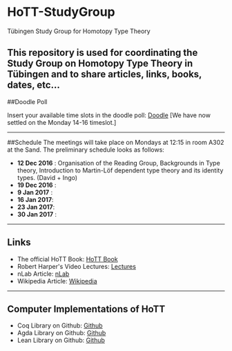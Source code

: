 # HoTT-StudyGroup
Tübingen Study Group for Homotopy Type Theory

This repository is used for coordinating the Study Group on Homotopy Type Theory in Tübingen and to share articles, links, books, dates, etc...
---
##Doodle Poll

Insert your available time slots in the doodle poll: [Doodle](http://doodle.com/poll/pspsxu986q263bhp)
[We have now settled on the Monday 14-16 timeslot.]

---
##Schedule
The meetings will take place on Mondays at 12:15 in room A302 at the Sand.
The preliminary schedule looks as follows:
  * __12 Dec 2016__ :
  Organisation of the Reading Group, Backgrounds in Type theory, Introduction to Martin-Löf dependent type theory and its identity types.
  (David + Ingo)
  * __19 Dec 2016__ :
  * __9 Jan 2017__ :
  * __16 Jan 2017__:
  * __23 Jan 2017__:
  * __30 Jan 2017__ :
  
---

## Links
  * The official HoTT Book: [HoTT Book](https://homotopytypetheory.org/book/)
  * Robert Harper's Video Lectures: [Lectures](https://www.cs.cmu.edu/~rwh/courses/hott/)
  * nLab Article: [nLab](https://ncatlab.org/nlab/show/homotopy+type+theory)
  * Wikipedia Article: [Wikipedia](https://en.wikipedia.org/wiki/Homotopy_type_theory)


---
## Computer Implementations of HoTT
  * Coq Library on Github: [Github](https://github.com/HoTT/HoTT)
  * Agda Library on Github: [Github](https://github.com/HoTT/HoTT-Agda)
  * Lean Library on Github: [Github](https://github.com/leanprover/lean/tree/master/hott)